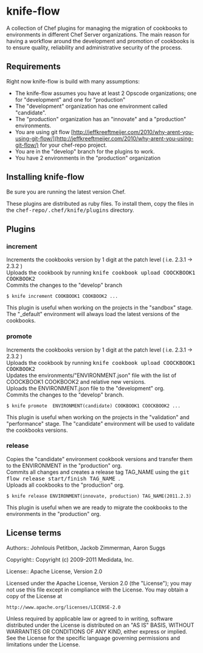 knife-flow 
========
A collection of Chef plugins for managing the migration of cookbooks to environments in different Chef Server organizations.
The main reason for having a workflow around the development and promotion of cookbooks is to ensure quality, reliability and administrative security of the process.  

Requirements
---------------
Right now knife-flow is build with many assumptions:

* The knife-flow assumes you have at least 2 Opscode organizations; one for "development" and one for "production" 
* The "development" organization has one environment called "candidate".
* The "production" organization has an "innovate" and a "production" environments.
* You are using git flow [http://jeffkreeftmeijer.com/2010/why-arent-you-using-git-flow/](http://jeffkreeftmeijer.com/2010/why-arent-you-using-git-flow/) for your chef-repo project.
* You are in the "develop" branch for the plugins to work.
* You have 2 environments in the "production" organization 

Installing knife-flow
-------------------
Be sure you are running the latest version Chef.

These plugins are distributed as ruby files. To install them, copy the files in the <tt>chef-repo/.chef/knife/plugins</tt> directory.

Plugins
---------------

### increment
Increments the cookbooks version by 1 digit at the patch level ( i.e. 2.3.1 -> 2.3.2 ) <br />
Uploads the cookbook by running <tt> knife cookbook upload COOCKBOOK1 COOKBOOK2 </tt> <br />
Commits the changes to the "develop" branch <br />


    $ knife increment COOKBOOK1 COOKBOOK2 ... 


This plugin is useful when working on the projects in the "sandbox" stage. The "_default" environment will always load the latest versions of the cookbooks.


### promote
Increments the cookbooks version by 1 digit at the patch level ( i.e. 2.3.1 -> 2.3.2 ) <br />
Uploads the cookbook by running <tt> knife cookbook upload COOCKBOOK1 COOKBOOK2 </tt> <br />
Updates the environments/"ENVIRONMENT.json" file with the list of COOCKBOOK1 COOKBOOK2 and relative new versions. <br />
Uploads the ENVIRONMENT.json file to the "development" org. <br />
Commits the changes to the "develop" branch. <br />


    $ knife promote  ENVIRONMENT(candidate) COOKBOOK1 COOCKBOOK2 ...


This plugin is useful when working on the projects in the "validation" and "performance" stage. The "candidate" environment will be used to validate the cookbooks versions.


### release
Copies the "candidate" environment cookbook versions and transfer them to the ENVIRONMENT in the "production" org. <br />
Commits all changes and creates a release tag TAG_NAME using the <tt> git flow release start/finish TAG_NAME </tt>. <br />
Uploads all cookbooks to the "production" org. <br />

    $ knife release ENVIRONMENT(innovate, production) TAG_NAME(2011.2.3)

This plugin is useful when we are ready to migrate the cookbooks to the environments in the "production" org.

License terms
-------------
Authors:: Johnlouis Petitbon, Jackob Zimmerman, Aaron Suggs 

Copyright:: Copyright (c) 2009-2011 Medidata, Inc.

License:: Apache License, Version 2.0


Licensed under the Apache License, Version 2.0 (the "License");
you may not use this file except in compliance with the License.
You may obtain a copy of the License at

    http://www.apache.org/licenses/LICENSE-2.0

Unless required by applicable law or agreed to in writing, software
distributed under the License is distributed on an "AS IS" BASIS,
WITHOUT WARRANTIES OR CONDITIONS OF ANY KIND, either express or implied.
See the License for the specific language governing permissions and
limitations under the License.

